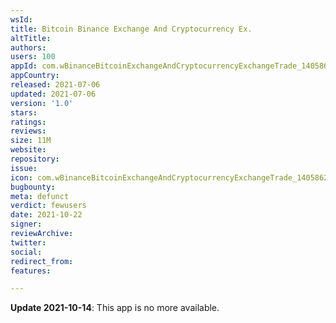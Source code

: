 ```yaml
---
wsId: 
title: Bitcoin Binance Exchange And Cryptocurrency Ex.
altTitle: 
authors: 
users: 100
appId: com.wBinanceBitcoinExchangeAndCryptocurrencyExchangeTrade_14058627
appCountry: 
released: 2021-07-06
updated: 2021-07-06
version: '1.0'
stars: 
ratings: 
reviews: 
size: 11M
website: 
repository: 
issue: 
icon: com.wBinanceBitcoinExchangeAndCryptocurrencyExchangeTrade_14058627.jpg
bugbounty: 
meta: defunct
verdict: fewusers
date: 2021-10-22
signer: 
reviewArchive: 
twitter: 
social: 
redirect_from: 
features: 

---
```


**Update 2021-10-14**: This app is no more available.


